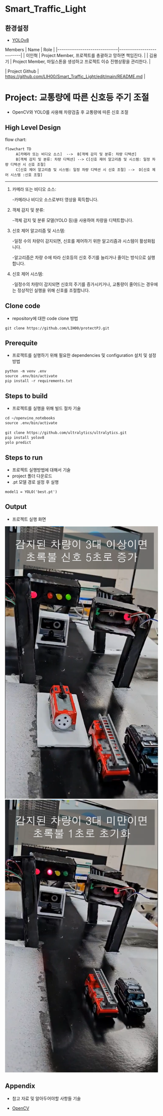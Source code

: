 # Smart_Traffic_Light


## 환경설정

* [YOLOv8](https://github.com/ultralytics/ultralytics/blob/main/README.md)

Members
| Name           | Role |
|-------------------------------|---------------------------|
| 이인혁 | Project Member, 프로젝트를 총괄하고 망하면 책임진다. |
| 김용기 | Project Member, 마일스톤을 생성하고 프로젝트 이슈 진행상황을 관리한다. |

| Project Github | https://github.com/LIH00/Smart_Traffic_Light/edit/main/README.md |

# Project: 교통량에 따른 신호등 주기 조절

* OpenCV와 YOLO를 사용해 차량검출 후 교통량에 따른 신호 조절 
  
  
## High Level Design

flow chart:

```mermaid
flowchart TD
     A[카메라 또는 비디오 소스]  -->  B[객체 감지 및 분류: 차량 디텍션]
     B[객체 감지 및 분류: 차량 디텍션] --> C[신호 제어 알고리즘 및 시스템: 일정 차량 디텍션 시 신호 조절]
     C[신호 제어 알고리즘 및 시스템: 일정 차량 디텍션 시 신호 조절] -->  D[신호 제어 시스템 :신호 조절]
```     
-------------------

1. 카메라 또는 비디오 소스:

 
     -카메라나 비디오 소스로부터 영상을 획득합니다.

   
2. 객체 감지 및 분류:

 
     -객체 감지 및 분류 모델(YOLO 등)을 사용하여 차량을 디텍트합니다.

   
3. 신호 제어 알고리즘 및 시스템:


     -일정 수의 차량이 감지되면, 신호를 제어하기 위한 알고리즘과 시스템이 활성화됩니다.
   
     -알고리즘은 차량 수에 따라 신호등의 신호 주기를 늘리거나 줄이는 방식으로 실행합니다.

  
4. 신호 제어 시스템:

     -일정수의 차량이 감지되면 신호의 주기를 증가시키거나, 교통량이 줄어드는 경우에는 정상적인 실행을 위해 신호를 조절합니다.
   
## Clone code

* repository에 대한 code clone 방법

```shell
git clone https://github.com/LIH00/protectPJ.git
```

## Prerequite

* 프로잭트를 실행하기 위해 필요한 dependencies 및 configuration 설치 및 설정 방법

```shell
python -m venv .env
source .env/bin/activate
pip install -r requirements.txt
```

## Steps to build

* 프로젝트를 실행을 위해 빌드 절차 기술

```shell
cd ~/openvino_notebooks
source .env/bin/activate

git clone https://github.com/ultralytics/ultralytics.git
pip install yolov8
yolo predict

```

## Steps to run

* 프로젝트 실행방법에 대해서 기술
* project 폴더 다운로드
* .pt 모델 경로 설정 후 실행

```shell
model1 = YOLO('best.pt')

```


## Output

* 프로젝트 실행 화면    
  
![Alt text](stl1.png)
![Alt text](stl2.png)



## Appendix

* 참고 자료 및 알아두어야할 사항들 기술
  
* [OpenCV](https://github.com/opencv/opencv)
